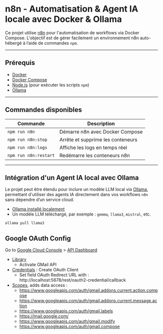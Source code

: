 # n8n - Automatisation & Agent IA locale avec Docker & Ollama

Ce projet utilise [n8n](https://n8n.io/) pour l'automatisation de workflows via Docker Compose. L'objectif est de gérer facilement un environnement n8n auto-hébergé à l’aide de commandes `npm`.

---

## Prérequis

- [Docker](https://www.docker.com/)
- [Docker Compose](https://docs.docker.com/compose/)
- [Node.js](https://nodejs.org/) (pour exécuter les scripts `npm`)
- [Ollama](https://ollama.com/)

---

## Commandes disponibles

| Commande              | Description                          |
|-----------------------|--------------------------------------|
| `npm run n8n`         | Démarre n8n avec Docker Compose      |
| `npm run n8n:stop`    | Arrête et supprime les conteneurs    |
| `npm run n8n:logs`    | Affiche les logs en temps réel       |
| `npm run n8n:restart` | Redémarre les conteneurs n8n         |

---

## Intégration d'un Agent IA local avec Ollama

Le projet peut être étendu pour inclure un modèle LLM local via [Ollama](https://ollama.com/), permettant d'utiliser des agents IA directement dans vos workflows `n8n` sans dépendre d’un service cloud.

- [Ollama installé localement](https://ollama.com/download)
- Un modèle LLM téléchargé, par exemple : `gemma`, `llama3`, `mistral`, etc.

```bash
ollama pull llama3
```

## Google OAuth Config
Go to [Google Cloud Console](https://console.cloud.google.com/) > [API Dashboard](https://console.cloud.google.com/apis/dashboard)
- [Library](https://console.cloud.google.com/apis/library)
  - Activate GMail API
- [Credentials](https://console.cloud.google.com/apis/credentials) : Create OAuth Client
  - Set field OAuth Redirect URL with : http://localhost:5678/rest/oauth2-credential/callback
- [Scopes](https://console.cloud.google.com/auth/scopes), adds data access :
    - https://www.googleapis.com/auth/gmail.addons.current.action.compose
    - https://www.googleapis.com/auth/gmail.addons.current.message.action
    - https://www.googleapis.com/auth/gmail.labels
    - https://mail.google.com/
    - https://www.googleapis.com/auth/gmail.modify
    - https://www.googleapis.com/auth/gmail.compose

